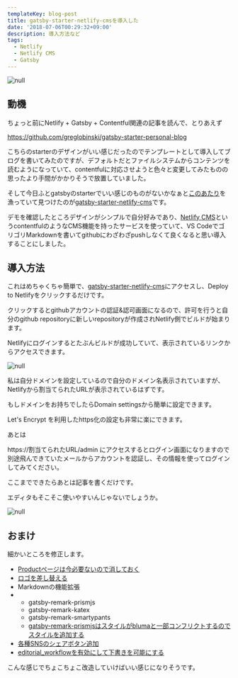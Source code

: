 ```yaml
---
templateKey: blog-post
title: gatsby-starter-netlify-cmsを導入した
date: '2018-07-06T00:29:32+09:00'
description: 導入方法など
tags:
  - Netlify
  - Netlify CMS
  - Gatsby
---
```

![null](/img/スクリーンショット-2018-07-06-0.50.49.png)

## 動機

ちょっと前にNetlify + Gatsby + Contentful関連の記事を読んで、とりあえず

<https://github.com/greglobinski/gatsby-starter-personal-blog>

こちらのstarterのデザインがいい感じだったのでテンプレートとして導入してブログを書いてみたのですが、デフォルトだとファイルシステムからコンテンツを読むようになっていて、contentfulに対応させようと色々と変更してみたものの思ったより手間がかかりそうで放置していました。

そして今日ふとgatsbyのstarterでいい感じのものがないかなぁと[このあたり](https://www.gatsbyjs.org/docs/gatsby-starters/)を漁っていて見つけたのが[gatsby-starter-netlify-cms](https://github.com/AustinGreen/gatsby-starter-netlify-cms)です。

デモを確認したところデザインがシンプルで自分好みであり、[Netlify CMS](https://www.netlifycms.org/)というcontentfulのようなCMS機能を持ったサービスを使っていて、VS CodeでゴリゴリMarkdownを書いてgithubにわざわざpushしなくて良くなると思い導入することにしました。

## 導入方法

これはめちゃくちゃ簡単で、[gatsby-starter-netlify-cms](https://github.com/AustinGreen/gatsby-starter-netlify-cms)にアクセスし、Deploy to Netlifyをクリックするだけです。

クリックするとgithubアカウントの認証&認可画面になるので、許可を行うと自分のgithub repositoryに新しいrepositoryが作成されNetlify側でビルドが始まります。

Netlifyにログインするとたぶんビルドが成功していて、表示されているリンクからアクセスできます。

![null](/img/netlify.png)

私は自分ドメインを設定しているので自分のドメイン名表示されていますが、Netlifyから割当てられたURLが表示されているはずです。

もしドメインをお持ちでしたらDomain settingsから簡単に設定できます。

Let's Encrypt を利用したhttps化の設定も非常に楽にできます。

あとは

https://割当てられたURL/admin にアクセスするとログイン画面になりますので別途飛んできていたメールからアカウントを認証し、その情報を使ってログインしてみてください。

ここまでできたらあとは記事を書くだけです。

エディタもそこそこ使いやすいんじゃないでしょうか。

![null](/img/edit.png)

## おまけ

細かいところを修正します。

* [Productページは今必要ないので消しておく](https://github.com/kunihiko-t/gatsby-starter-netlify-cms/blob/3ad6ed1016d3c7a7de4e4f2e5fcd69fdc862ed8e/src/components/Navbar.js#L22)
* [ロゴを差し替える](https://github.com/kunihiko-t/gatsby-starter-netlify-cms/blob/3ad6ed1016d3c7a7de4e4f2e5fcd69fdc862ed8e/src/components/Navbar.js#L15)
* Markdownの機能拡張
* * gatsby-remark-prismjs
  * gatsby-remark-katex
  * gatsby-remark-smartypants
  * [gatsby-remark-prismjsはスタイルがblumaと一部コンフリクトするのでスタイルを追加する](https://github.com/kunihiko-t/gatsby-starter-netlify-cms/blob/3ad6ed1016d3c7a7de4e4f2e5fcd69fdc862ed8e/src/layouts/all.sass#L45)
* [各種SNSのシェアボタン追加](https://github.com/kunihiko-t/gatsby-starter-netlify-cms/blob/3ad6ed1016d3c7a7de4e4f2e5fcd69fdc862ed8e/src/templates/blog-post.js#L49)
* [editorial_workflowを有効にして下書きを可能にする](https://github.com/kunihiko-t/gatsby-starter-netlify-cms/blob/23e446c449d2dc1005c651a1d8c9db62da0ee4c7/static/admin/config.yml#L7)

こんな感じでちょこちょこ改造していけばいい感じになりそうです。
